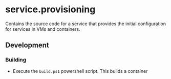 # service.provisioning
Contains the source code for a service that provides the initial configuration for services in VMs and containers.

## Development

### Building

* Execute the `build.ps1` powershell script. This builds a container


